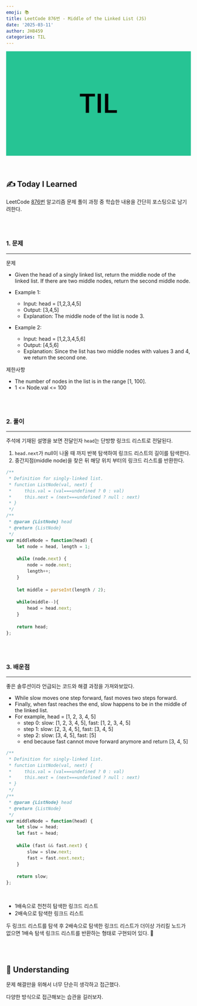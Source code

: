 ```yaml
---
emoji: 📚
title: LeetCode 876번 - Middle of the Linked List (JS)
date: '2025-03-11'
author: JH8459
categories: TIL
---
```


![github-blog.png](../../../assets/common/til.jpeg)

<br>

## ✍️ **T**oday **I** **L**earned

LeetCode <a href="https://www.acmicpc.net/problem/1764" target="_blank">876번</a> 알고리즘 문제 풀이 과정 중 학습한 내용을 간단히 포스팅으로 남기려한다.

<br>
<br>

### 1. 문제

---

문제
  
- Given the head of a singly linked list, return the middle node of the linked list. If there are two middle nodes, return the second middle node.

- Example 1:
  - Input: head = [1,2,3,4,5]
  - Output: [3,4,5]
  - Explanation: The middle node of the list is node 3.
  
- Example 2:
  - Input: head = [1,2,3,4,5,6]
  - Output: [4,5,6]
  - Explanation: Since the list has two middle nodes with values 3 and 4, we return the second one.

제한사항

- The number of nodes in the list is in the range [1, 100].
- 1 <= Node.val <= 100

<br>
<br>

### 2. 풀이
---

주석에 기재된 설명을 보면 전달인자 `head`는 단방향 링크드 리스트로 전달된다.

1. `head.next`가 null이 나올 때 까지 반복 탐색하여 링크드 리스트의 길이를 탐색한다.
2. 중간지점(middle node)을 찾은 뒤 해당 위치 부터의 링크드 리스트를 반환한다.

```javascript
/**
 * Definition for singly-linked list.
 * function ListNode(val, next) {
 *     this.val = (val===undefined ? 0 : val)
 *     this.next = (next===undefined ? null : next)
 * }
 */
/**
 * @param {ListNode} head
 * @return {ListNode}
 */
var middleNode = function(head) {
    let node = head, length = 1;
    
    while (node.next) {
        node = node.next;
        length++;
    }

    let middle = parseInt(length / 2);

    while(middle--){
        head = head.next;
    }

    return head;
};
```

<br>
<br>

### 3. 배운점
---

좋은 솔루션이라 언급되는 코드와 해결 과정을 가져와보았다.

- While slow moves one step forward, fast moves two steps forward.
- Finally, when fast reaches the end, slow happens to be in the middle of the linked list.
- For example, head = [1, 2, 3, 4, 5]
  - step 0: slow: [1, 2, 3, 4, 5], fast: [1, 2, 3, 4, 5]
  - step 1: slow: [2, 3, 4, 5], fast: [3, 4, 5]
  - step 2: slow: [3, 4, 5], fast: [5]
  - end because fast cannot move forward anymore and return [3, 4, 5]

```javascript
/**
 * Definition for singly-linked list.
 * function ListNode(val, next) {
 *     this.val = (val===undefined ? 0 : val)
 *     this.next = (next===undefined ? null : next)
 * }
 */
/**
 * @param {ListNode} head
 * @return {ListNode}
 */
var middleNode = function(head) {
    let slow = head;
    let fast = head;

    while (fast && fast.next) {
        slow = slow.next;
        fast = fast.next.next;
    }

    return slow;
};
```

<br>

- 1배속으로 천천히 탐색한 링크드 리스트
- 2배속으로 탐색한 링크드 리스트

두 링크드 리스트를 탐색 후 2배속으로 탐색한 링크드 리스트가 더이상 가리킬 노드가 없으면 1배속 탐색 링크드 리스트를 반환하는 형태로 구현되어 있다. 🤔

<br>
<br>

## 🤔 Understanding

문제 해결만을 위해서 너무 단순히 생각하고 접근했다. 

다양한 방식으로 접근해보는 습관을 길러보자.

<br>
<br>


